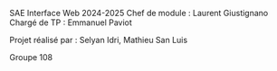 SAE Interface Web 2024-2025 Chef de module : Laurent Giustignano Chargé de TP : Emmanuel Paviot

Projet réalisé par : Selyan Idri, Mathieu San Luis

Groupe 108

